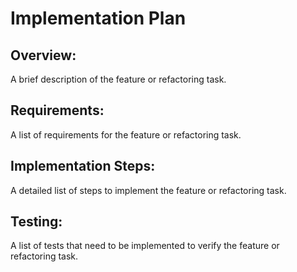 # Implementation Plan

## Overview: 
A brief description of the feature or refactoring task.
## Requirements: 
A list of requirements for the feature or refactoring task.
## Implementation Steps: 
A detailed list of steps to implement the feature or refactoring task.
## Testing: 
A list of tests that need to be implemented to verify the feature or refactoring task.
